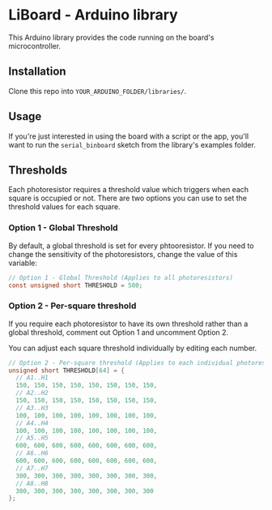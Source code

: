 # LiBoard - Arduino library
This Arduino library provides the code running on the board's microcontroller.

## Installation
Clone this repo into `YOUR_ARDUINO_FOLDER/libraries/`.

## Usage
If you're just interested in using the board with a script or the app, you'll want
to run the `serial_binboard` sketch from the library's examples folder.

## Thresholds
Each photoresistor requires a threshold value which triggers when each square is occupied or not. There are two options you can use to set the threshold values for each square.

### Option 1 - Global Threshold
By default, a global threshold is set for every phtooresistor. If you need to change the sensitivity of the photoresistors, change the value of this variable:
```C
// Option 1 - Global Threshold (Applies to all photoresistors)
const unsigned short THRESHOLD = 500;
```

### Option 2 - Per-square threshold
If you require each photoresistor to have its own threshold rather than a global threshold, comment out Option 1 and uncomment Option 2. 

You can adjust each square threshold individually by editing each number.
```C
// Option 2 - Per-square threshold (Applies to each individual photoresistor)
unsigned short THRESHOLD[64] = {
  // A1..H1
  150, 150, 150, 150, 150, 150, 150, 150,
  // A2..H2
  150, 150, 150, 150, 150, 150, 150, 150,
  // A3..H3
  100, 100, 100, 100, 100, 100, 100, 100,
  // A4..H4
  100, 100, 100, 100, 100, 100, 100, 100,
  // A5..H5
  600, 600, 600, 600, 600, 600, 600, 600,
  // A6..H6
  600, 600, 600, 600, 600, 600, 600, 600,
  // A7..H7
  300, 300, 300, 300, 300, 300, 300, 300,
  // A8..H8
  300, 300, 300, 300, 300, 300, 300, 300
};
```
